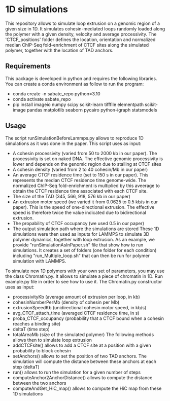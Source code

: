 # 1D simulations

This repository allows to simulate loop extrusion on a genomic region of a given size in 1D. It simulates cohesin-mediated loops randomly loaded along the polymer with a given density, velocity and average processivity. The 'CTCF_positions' folder defines the location, orientation and normalized median ChIP-Seq fold-enrichment of CTCF sites along the simulated polymer, together with the location of TAD anchors.


## Requirements

This package is developed in python and requires the following libraries. You can create a conda environment as follow to run the program:

* conda create -n sabate_repo python=3.10
* conda activate sabate_repo
* pip install imageio numpy scipy scikit-learn tifffile elementpath scikit-image pandas matplotlib seaborn pycairo python-igraph statsmodels


## Usage

The script runSimulationBeforeLammps.py allows to reproduce 1D simulations as it was done in the paper. This script uses as input:

* A cohesin processivity (varied from 50 to 2000 kb in our paper). The processivity is set on naked DNA. The effective genomic processivity is lower and depends on the genomic region due to stalling at CTCF sites
* A cohesin density (varied from 2 to 40 cohesin/Mb in our paper)
* An average CTCF residence time (set to 150 s in our paper). This represents the median CTCF residence time genome-wide. The normalized ChIP-Seq fold-enrichment is multiplied by this aveerage to obtain the CTCF residence time associated with each CTCF site.
* The size of the TAD (345, 566, 918, 576 kb in our paper)
* An extrusion motor speed (we varied it from 0.0625 to 0.5 kb/s in our paper). This is the speed of one-directional extrusion. The effective speed is therefore twice the value indicated due to bidirectional extrusion.
* The propability of CTCF occupancy (we used 0.5 in our paper)
* The output simulation path where the simulations are stored
These 1D simulations were then used as inputs for LAMMPS to simulate 3D polymer dynamics, together with loop extrusion.
As an example, we provide "runSimulationAsInPaper.sh" file that show how to run simulations. It creates a set of folders (one folder for each condition) including "run_Multiple_loop.sh" that can then be run for polymer simulation with LAMMPS.




To simulate new 1D polymers with your own set of parameters, you may use the class Chromatin.py. It allows to simulate a piece of chromatin in 1D. Run example.py file in order to see how to use it.
The Chromatin.py constructor uses as input:
* processivityKb (average amount of extrusion per loop, in kb)
* cohesinNumberPerMb (density of cohesin per Mb)
* extrusionSpeedKb (unidirectional cohesin motor speed, in kb/s)
* avg_CTCF_attach_time (averaged CTCF residence time, in s)
* proba_CTCF_occupancy (probability that a CTCF bound when a cohesin reaches a binding site)
* deltaT (time step)
* totalAreaMb (size of the simulated polymer)
The following methods allows then to simulate loop extrusion
* addCTCFsite() allows to add a CTCF site at a position with a given probability to block cohesin
* setAnchors() allows to set the position of two TAD anchors. The simulation will compute the distance between these anchors at each step (deltaT)
* run() allows to run the simulation for a given number of steps
* computeAnchor2AnchorDistance() allows to compute the distance between the two anchors
* computeAndGet_HiC_map() allows to compute the HiC map from these 1D simulations
